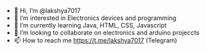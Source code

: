 - 👋 Hi, I’m @lakshya7017
- 👀 I’m interested in Electronics devices and programming
- 🌱 I’m currently learning Java, HTML, CSS, Javascript
- 💞️ I’m looking to collaborate on electronics and arduino projeccts
- 📫 How to reach me https://t.me/lakshya7017 (Telegram)

<!---
lakshya7017/lakshya7017 is a ✨ special ✨ repository because its `README.md` (this file) appears on your GitHub profile.
You can click the Preview link to take a look at your changes.
--->
